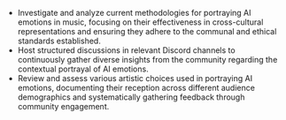 - Investigate and analyze current methodologies for portraying AI emotions in music, focusing on their effectiveness in cross-cultural representations and ensuring they adhere to the communal and ethical standards established.
- Host structured discussions in relevant Discord channels to continuously gather diverse insights from the community regarding the contextual portrayal of AI emotions.
- Review and assess various artistic choices used in portraying AI emotions, documenting their reception across different audience demographics and systematically gathering feedback through community engagement.